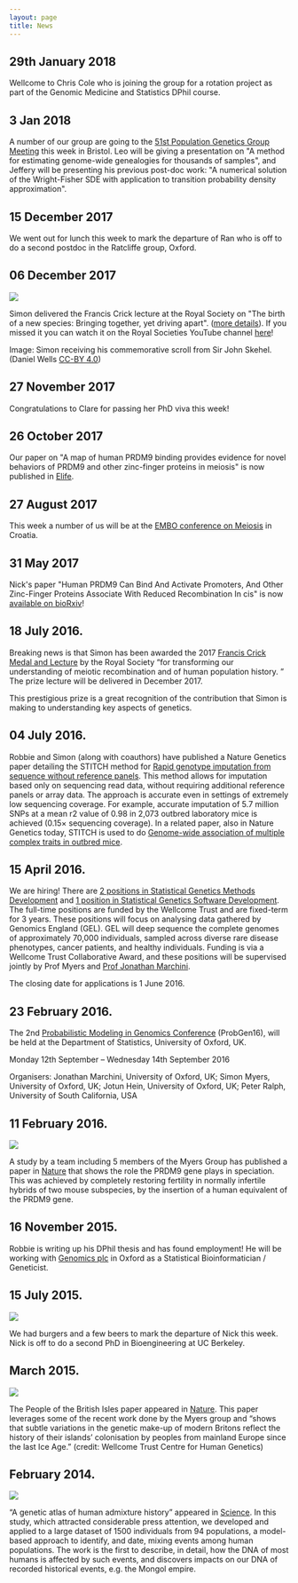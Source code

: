 ```yaml
---
layout: page
title: News
---
```


## 29th January 2018
Wellcome to Chris Cole who is joining the group for a rotation project as part of the Genomic Medicine and Statistics DPhil course.

## 3 Jan 2018
A number of our group are going to the [51st Population Genetics Group Meeting](http://populationgeneticsgroup.org.uk) this week in Bristol. Leo will be giving a presentation on "A method for estimating genome-wide genealogies for thousands of samples", and Jeffery will be presenting his previous post-doc work: "A numerical solution of the Wright-Fisher SDE with application to transition probability density approximation".

## 15 December 2017
We went out for lunch this week to mark the departure of Ran who is off to do a second postdoc in the Ratcliffe group, Oxford.

## 06 December 2017
<span class="image right"><img src="images/simon-crick.jpg" /></span>

Simon delivered the Francis Crick lecture at the Royal Society on "The birth of a new species: Bringing together, yet driving apart". ([more details](https://royalsociety.org/science-events-and-lectures/2017/12/francis-crick-lecture/)). If you missed it you can watch it on the Royal Societies YouTube channel [here](https://www.youtube.com/watch?v=gKq-lIjP3BM)!

Image: Simon receiving his commemorative scroll from Sir John Skehel. (Daniel Wells [CC-BY 4.0](https://creativecommons.org/licenses/by/4.0/legalcode))

## 27 November 2017
Congratulations to Clare for passing her PhD viva this week!

## 26 October 2017
Our paper on "A map of human PRDM9 binding provides evidence for novel behaviors of PRDM9 and other zinc-finger proteins in meiosis" is now published in [Elife](https://doi.org/10.7554/eLife.28383).

## 27 August 2017
This week a number of us will be at the [EMBO conference on Meiosis](https://embo16-meiosis.irb.hr) in Croatia.

## 31 May 2017
Nick's paper "Human PRDM9 Can Bind And Activate Promoters, And Other Zinc-Finger Proteins Associate With Reduced Recombination In cis" is now [available on bioRxiv](https://doi.org/10.1101/144295)!

## 18 July 2016.
Breaking news is that Simon has been awarded the 2017 [Francis Crick Medal and Lecture](https://royalsociety.org/grants-schemes-awards/awards/francis-crick-lecture/) by the Royal Society “for transforming our understanding of meiotic recombination and of human population history. ” The prize lecture will be delivered in December 2017.

This prestigious prize is a great recognition of the contribution that Simon is making to understanding key aspects of genetics.

## 04 July 2016.
Robbie and Simon (along with coauthors) have published a Nature Genetics paper detailing the STITCH method for [Rapid genotype imputation from sequence without reference panels](http://www.nature.com/ng/journal/vaop/ncurrent/full/ng.3594.html). This method allows for imputation based only on sequencing read data, without requiring additional reference panels or array data. The approach is accurate even in settings of extremely low sequencing coverage. For example, accurate imputation of 5.7 million SNPs at a mean r2 value of 0.98 in 2,073 outbred laboratory mice is achieved (0.15× sequencing coverage). In a related paper, also in Nature Genetics today, STITCH is used to do [Genome-wide association of multiple complex traits in outbred mice](http://www.nature.com/ng/journal/vaop/ncurrent/full/ng.3595.html).

## 15 April 2016.
We are hiring! There are [2 positions in Statistical Genetics Methods Development](http://tinyurl.com/hy8gd7v) and  [1 position in Statistical Genetics Software Development](http://tinyurl.com/z3w3ttb). The full-time positions are funded by the Wellcome Trust and are fixed-term for 3 years. These positions will focus on analysing data gathered by Genomics England (GEL). GEL will deep sequence the complete genomes of approximately 70,000 individuals, sampled across diverse rare disease phenotypes, cancer patients, and healthy individuals. Funding is via a Wellcome Trust Collaborative Award, and these positions will be supervised jointly by Prof Myers and [Prof Jonathan Marchini](https://jmarchini.wordpress.com/).

The closing date for applications is 1 June 2016.

## 23 February 2016.
The 2nd [Probabilistic Modeling in Genomics Conference](http://www.stats.ox.ac.uk/events/probgen16) (ProbGen16), will be held at the Department of Statistics, University of Oxford, UK.

Monday 12th September – Wednesday 14th September 2016

Organisers: Jonathan Marchini, University of Oxford, UK; Simon Myers, University of Oxford, UK; Jotun Hein, University of Oxford, UK; Peter Ralph, University of South California, USA

## 11 February 2016.

<span class="image left"><img src="images/humanizing_prdm9.jpg" /></span>

A study by a team including 5 members of the Myers Group has published a paper in [Nature](http://www.nature.com/nature/journal/v530/n7589/full/nature16931.html) that shows the role the PRDM9 gene plays in speciation. This was achieved by completely restoring fertility in normally infertile hybrids of two mouse subspecies, by the insertion of a human equivalent of the PRDM9 gene.

## 16 November 2015.
Robbie is writing up his DPhil thesis and has found employment! He will be working with [Genomics plc](http://www.genomicsplc.com/) in Oxford as a Statistical Bioinformatician / Geneticist.

## 15 July 2015.

<span class="image left"><img src="images/image5.jpg" /></span>

We had burgers and a few beers to mark the departure of Nick this week. Nick is off to do a second PhD in Bioengineering at UC Berkeley.

## March 2015.

<span class="image left"><img src="images/pobi-map.jpeg" /></span>

The People of the British Isles paper appeared in [Nature](http://www.nature.com/nature/journal/v519/n7543/full/nature14230.html). This paper leverages some of the recent work done by the Myers group and “shows that subtle variations in the genetic make-up of modern Britons reflect the history of their islands’ colonisation by peoples from mainland Europe since the last Ice Age.” (credit: Wellcome Trust Centre for Human Genetics)

## February 2014.

<span class="image left"><img src="images/feb14.png" /></span>

“A genetic atlas of human admixture history” appeared in [Science](http://www.sciencemag.org/content/343/6172/747). In this study, which attracted considerable press attention, we developed and applied to a large dataset of 1500 individuals from 94 populations, a model-based approach to identify, and date, mixing events among human populations. The work is the first to describe, in detail, how the DNA of most humans is affected by such events, and discovers impacts on our DNA of recorded historical events, e.g. the Mongol empire.